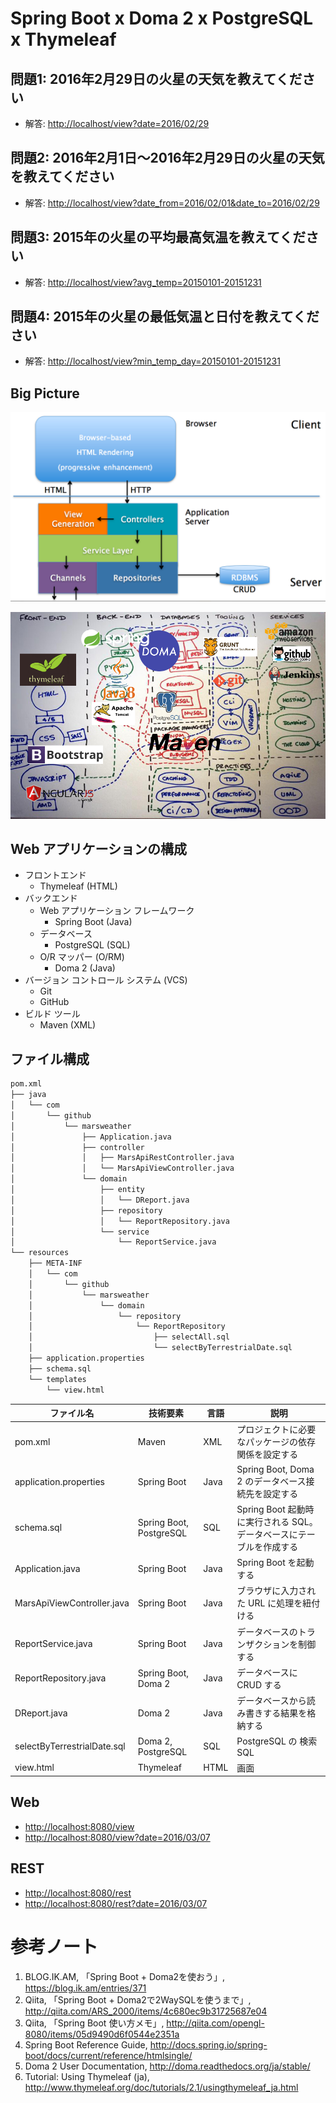 # Spring Boot x Doma 2 x PostgreSQL x Thymeleaf

## 問題1: 2016年2月29日の火星の天気を教えてください

* 解答: [http://localhost/view?date=2016/02/29](http://localhost/view?date=2016/02/29)

## 問題2: 2016年2月1日〜2016年2月29日の火星の天気を教えてください

* 解答: [http://localhost/view?date_from=2016/02/01&date_to=2016/02/29](http://localhost/view?date_from=2016/02/01&date_to=2016/02/29)

## 問題3: 2015年の火星の平均最高気温を教えてください

* 解答: [http://localhost/view?avg_temp=20150101-20151231](http://localhost/view?avg_temp=20150101-20151231)

## 問題4: 2015年の火星の最低気温と日付を教えてください

* 解答: [http://localhost/view?min_temp_day=20150101-20151231](http://localhost/view?min_temp_day=20150101-20151231)

## Big Picture

![Web Big Picture](img/mvc.png)

![Web Big Picture](img/web_big_picture.png)

## Web アプリケーションの構成

* フロントエンド
  * Thymeleaf (HTML)
* バックエンド
  * Web アプリケーション フレームワーク
    * Spring Boot (Java)
  * データベース
    * PostgreSQL (SQL)
  * O/R マッパー (O/RM)
    * Doma 2 (Java)
* バージョン コントロール システム (VCS)
  * Git
  * GitHub
* ビルド ツール
  * Maven (XML)

## ファイル構成

```bash
pom.xml
├── java
│   └── com
│       └── github
│           └── marsweather
│               ├── Application.java
│               ├── controller
│               │   ├── MarsApiRestController.java
│               │   └── MarsApiViewController.java
│               └── domain
│                   ├── entity
│                   │   └── DReport.java
│                   ├── repository
│                   │   └── ReportRepository.java
│                   └── service
│                       └── ReportService.java
└── resources
    ├── META-INF
    │   └── com
    │       └── github
    │           └── marsweather
    │               └── domain
    │                   └── repository
    │                       └── ReportRepository
    │                           ├── selectAll.sql
    │                           └── selectByTerrestrialDate.sql
    ├── application.properties
    ├── schema.sql
    └── templates
        └── view.html
```

| ファイル名                   | 技術要素                   | 言語  | 説明  |
|-----------------------------|--------------------------|-------|------|
| pom.xml                     | Maven                    | XML   | プロジェクトに必要なパッケージの依存関係を設定する  |
| application.properties      | Spring Boot              | Java  | Spring Boot, Doma 2 のデータベース接続先を設定する  |
| schema.sql                  | Spring Boot, PostgreSQL  | SQL   | Spring Boot 起動時に実行される SQL。データベースにテーブルを作成する  |
| Application.java            | Spring Boot              | Java  | Spring Boot を起動する  |
| MarsApiViewController.java  | Spring Boot              | Java  | ブラウザに入力された URL に処理を紐付ける  |
| ReportService.java          | Spring Boot              | Java  | データベースのトランザクションを制御する  |
| ReportRepository.java       | Spring Boot, Doma 2      | Java  | データベースに CRUD する |
| DReport.java                | Doma 2                   | Java  | データベースから読み書きする結果を格納する  |
| selectByTerrestrialDate.sql | Doma 2, PostgreSQL       | SQL   | PostgreSQL の 検索 SQL |
| view.html                   | Thymeleaf                | HTML  | 画面  |


## Web
* [http://localhost:8080/view](http://localhost:8080/view)
* [http://localhost:8080/view?date=2016/03/07](http://localhost:8080/view?date=2016/03/07)

## REST
* [http://localhost:8080/rest](http://localhost:8080/rest)
* [http://localhost:8080/rest?date=2016/03/07](http://localhost:8080/rest?date=2016/03/07)

# 参考ノート
1. BLOG.IK.AM, 「Spring Boot + Doma2を使おう」, https://blog.ik.am/entries/371
1. Qiita, 「Spring Boot + Doma2で2WaySQLを使うまで」, http://qiita.com/ARS_2000/items/4c680ec9b31725687e04
1. Qiita, 「Spring Boot 使い方メモ」, http://qiita.com/opengl-8080/items/05d9490d6f0544e2351a
1. Spring Boot Reference Guide, http://docs.spring.io/spring-boot/docs/current/reference/htmlsingle/
1. Doma 2 User Documentation, http://doma.readthedocs.org/ja/stable/
1. Tutorial: Using Thymeleaf (ja), http://www.thymeleaf.org/doc/tutorials/2.1/usingthymeleaf_ja.html
